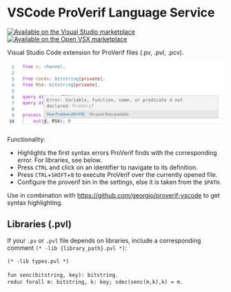 # VSCode ProVerif Language Service

[![Available on the Visual Studio marketplace][vs-marketplace-shield]][vs-marketplace-link]
[![Available on the Open VSX marketplace][open-vsx-shield]][open-vsx-link]

[vs-marketplace-shield]: https://img.shields.io/visual-studio-marketplace/v/ProVerif.vscode-proverif?label=Visual%20Studio%20Marketplace
[vs-marketplace-link]: https://marketplace.visualstudio.com/items?itemName=ProVerif.vscode-proverif

[open-vsx-shield]: https://img.shields.io/open-vsx/v/ProVerif/vscode-proverif
[open-vsx-link]: https://open-vsx.org/extension/ProVerif/vscode-proverif

Visual Studio Code extension for ProVerif files (.pv, .pvl, .pcv). 

![Screenshot showing how the extension shows errors from ProVerif](./docs/sample.png)

Functionality:
- Highlights the first syntax errors ProVerif finds with the corresponding error. For libraries, see below.
- Press `CTRL` and click on an identifier to navigate to its definition.
- Press `CTRL`+`SHIFT`+`B` to execute ProVerif over the currently opened file.
- Configure the proverif bin in the settings, else it is taken from the `$PATH`.

Use in combination with https://github.com/georgio/proverif-vscode to get syntax highlighting.

## Libraries (.pvl)

If your `.pv` or `.pvl` file depends on libraries, include a corresponding comment `(* -lib {library_path}.pvl *)`:

```proverif
(* -lib types.pvl *)

fun senc(bitstring, key): bitstring.
reduc forall m: bitstring, k: key; sdec(senc(m,k),k) = m.
```
